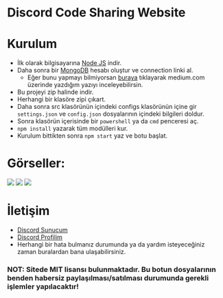 # Discord Code Sharing Website

# Kurulum
* İlk olarak bilgisayarına [Node JS](https://nodejs.org/en/) indir.
* Daha sonra bir [MongoDB](http://mongodb.com) hesabı oluştur ve connection linki al.
  * Eğer bunu yapmayı bilmiyorsan [buraya](https://medium.com/@thearkxd/node-js-projeleri-için-mongodb-atlas-connection-linki-alma-5d955bbe5ae6) tıklayarak medium.com üzerinde yazdığım yazıyı inceleyebilirsin.
* Bu projeyi zip halinde indir.
* Herhangi bir klasöre zipi çıkart.
* Daha sonra src klasörünün içindeki configs klasörünün içine gir `settings.json` ve `config.json` dosyalarının içindeki bilgileri doldur.
* Sonra klasörün içerisinde bir `powershell` ya da `cmd` penceresi aç.
* ```npm install``` yazarak tüm modülleri kur.
* Kurulum bittikten sonra ```npm start``` yaz ve botu başlat.

# Görseller:
<img src="https://cdn.discordapp.com/attachments/806816221471047721/807732507311079424/unknown.png">
<img src="https://cdn.discordapp.com/attachments/806816221471047721/807732535177379850/unknown.png">
<img src="https://cdn.discordapp.com/attachments/806816221471047721/807732591096234004/unknown.png">
<img src="">
<img src="">

# İletişim
* [Discord Sunucum](https://discord.gg/UEPcFtytcc)
* [Discord Profilim](https://discord.com/users/350976460313329665)
* Herhangi bir hata bulmanız durumunda ya da yardım isteyeceğiniz zaman buralardan bana ulaşabilirsiniz.

### NOT: Sitede MIT lisansı bulunmaktadır. Bu botun dosyalarının benden habersiz paylaşılması/satılması durumunda gerekli işlemler yapılacaktır!
